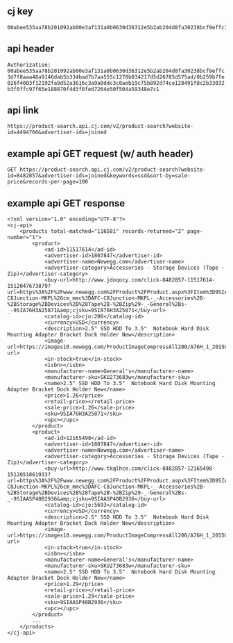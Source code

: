 ## cj key
```
00abee535aa78b201092ab00e3af131a0b0630d36312e5b2ab204d8fa30238bcf9effc3d7f8aaa48a9146dab5b334bad7b7aa555c1278b034217d5d26785d575ad/0b259b7fe026f4003f12192fa9d52a3616c3a9a0ddc3c8aeb19c75b892d74ce128491f8c2b33032b3f0ffc97f65e188870f4d3f0fed7264e50f504a59348e7c1
```

## api header
`Authorization: 00abee535aa78b201092ab00e3af131a0b0630d36312e5b2ab204d8fa30238bcf9effc3d7f8aaa48a9146dab5b334bad7b7aa555c1278b034217d5d26785d575ad/0b259b7fe026f4003f12192fa9d52a3616c3a9a0ddc3c8aeb19c75b892d74ce128491f8c2b33032b3f0ffc97f65e188870f4d3f0fed7264e50f504a59348e7c1`

## api link
`https://product-search.api.cj.com/v2/product-search?website-id=4494766&advertiser-ids=joined`

## example api GET request (w/ auth header)
`GET https://product-search.api.cj.com/v2/product-search?website-id=8482857&advertiser-ids=joined&keywords=ssd&sort-by=sale-price&records-per-page=100`

## example api GET response
```
<?xml version="1.0" encoding="UTF-8"?>
<cj-api>
    <products total-matched="116581" records-returned="2" page-number="1">
        <product>
            <ad-id>11517614</ad-id>
            <advertiser-id>1807847</advertiser-id>
            <advertiser-name>Newegg.com</advertiser-name>
            <advertiser-category>Accessories - Storage Devices (Tape - Zip)</advertiser-category>
            <buy-url>http://www.jdoqocy.com/click-8482857-11517614-1512047673879?url=https%3A%2F%2Fwww.newegg.com%2FProduct%2FProduct.aspx%3FItem%3D9SIA76H3A25871%26nm_mc%3DAFC-C8Junction-MKPL%26cm_mmc%3DAFC-C8Junction-MKPL-_-Accessories%2B-%2BStorage%2BDevices%2B%28Tape%2B-%2BZip%29-_-General%2Bs-_-9SIA76H3A25871&amp;cjsku=9SIA76H3A25871</buy-url>
            <catalog-id>cjo:206</catalog-id>
            <currency>USD</currency>
            <description>2.5" SSD HDD To 3.5"  Notebook Hard Disk Mounting Adapter Bracket Dock Holder New</description>
            <image-url>https://images10.newegg.com/ProductImageCompressAll200/A76H_1_20150831521905121.jpg</image-url>
            <in-stock>true</in-stock>
            <isbn></isbn>
            <manufacturer-name>General's</manufacturer-name>
            <manufacturer-sku>SKU273683w</manufacturer-sku>
            <name>2.5" SSD HDD To 3.5"  Notebook Hard Disk Mounting Adapter Bracket Dock Holder New</name>
            <price>1.26</price>
            <retail-price></retail-price>
            <sale-price>1.26</sale-price>
            <sku>9SIA76H3A25871</sku>
            <upc></upc>
        </product>
        <product>
            <ad-id>12165498</ad-id>
            <advertiser-id>1807847</advertiser-id>
            <advertiser-name>Newegg.com</advertiser-name>
            <advertiser-category>Accessories - Storage Devices (Tape - Zip)</advertiser-category>
            <buy-url>http://www.tkqlhce.com/click-8482857-12165498-1512051861933?url=https%3A%2F%2Fwww.newegg.com%2FProduct%2FProduct.aspx%3FItem%3D9SIAASP40B2936%26nm_mc%3DAFC-C8Junction-MKPL%26cm_mmc%3DAFC-C8Junction-MKPL-_-Accessories%2B-%2BStorage%2BDevices%2B%28Tape%2B-%2BZip%29-_-General%2Bs-_-9SIAASP40B2936&amp;cjsku=9SIAASP40B2936</buy-url>
            <catalog-id>cjo:5693</catalog-id>
            <currency>USD</currency>
            <description>2.5" SSD HDD To 3.5"  Notebook Hard Disk Mounting Adapter Bracket Dock Holder New</description>
            <image-url>https://images10.newegg.com/ProductImageCompressAll200/A76H_1_20150831521905121.jpg</image-url>
            <in-stock>true</in-stock>
            <isbn></isbn>
            <manufacturer-name>General's</manufacturer-name>
            <manufacturer-sku>SKU273683w</manufacturer-sku>
            <name>2.5" SSD HDD To 3.5"  Notebook Hard Disk Mounting Adapter Bracket Dock Holder New</name>
            <price>1.29</price>
            <retail-price></retail-price>
            <sale-price>1.29</sale-price>
            <sku>9SIAASP40B2936</sku>
            <upc></upc>
        </product>
        ...
    </products>
</cj-api>
```
